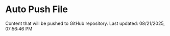 # Auto Push File

Content that will be pushed to GitHub repository.
Last updated: 08/21/2025, 07:56:46 PM